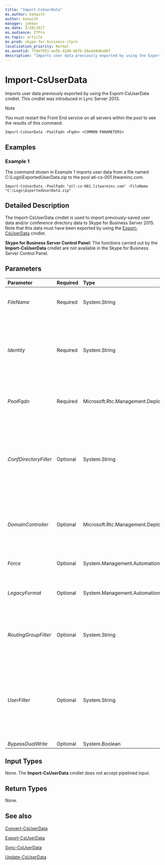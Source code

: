 ```yaml
---
title: "Import-CsUserData"
ms.author: kenwith
author: kenwith
manager: johmar
ms.date: 3/28/2017
ms.audience: ITPro
ms.topic: article
ms.prod: skype-for-business-itpro
localization_priority: Normal
ms.assetid: f39ef951-ee5b-4200-b6fb-68a4d4d6e86f
description: "Imports user data previously exported by using the Export-CsUserData cmdlet. This cmdlet was introduced in Lync Server 2013."
---
```


# Import-CsUserData
 
Imports user data previously exported by using the Export-CsUserData cmdlet. This cmdlet was introduced in Lync Server 2013.
  
> [!NOTE]
> You must restart the Front End service on all servers within the pool to see the results of this command. 
  
```
Import-CsUserData -PoolFqdn <Fqdn> <COMMON PARAMETERS>

```

## Examples
<a name="Examples"> </a>

### Example 1

The command shown in Example 1 imports user data from a file named C:\Logs\ExportedUserData.zip to the pool atl-cs-001.litwareinc.com.
  
```
Import-CsUserData -PoolFqdn "atl-cs-001.litwareinc.com" -FileName "C:\Logs\ExportedUserData.zip"
```

## Detailed Description
<a name="DetailedDescription"> </a>

The Import-CsUserData cmdlet is used to import previously-saved user data and/or conference directory data to Skype for Business Server 2015. Note that this data must have been exported by using the [Export-CsUserData](export-csuserdata.md) cmdlet.
  
 **Skype for Business Server Control Panel:** The functions carried out by the **Import-CsUserData** cmdlet are not available in the Skype for Business Server Control Panel.
  
## Parameters
<a name="DetailedDescription"> </a>

|**Parameter**|**Required**|**Type**|**Description**|
|:-----|:-----|:-----|:-----|
| _FileName_ <br/> |Required  <br/> |System.String  <br/> |Full path to the input file containing the exported user data. For example:  <br/>  `-InputFile "C:\Data\ExportedUsers.xml"` <br/> |
| _Identity_ <br/> |Required  <br/> |System.String  <br/> |Service Identity of the user database where the data should be imported. For example:  <br/>  `-Identity "UserDatabase:atl-sql-001.litwareinc.com"` <br/> You cannot use both the Identity and the PoolFqdn parameters in the same command.  <br/> |
| _PoolFqdn_ <br/> |Required  <br/> |Microsoft.Rtc.Management.Deploy.Fqdn  <br/> |Fully qualified domain name of the Registrar pool for the user data being imported. For example:  <br/>  `-PoolFqdn "atl-cs-001.litwareinc.com"` <br/> |
| _ConfDirectoryFilter_ <br/> |Optional  <br/> |System.String  <br/> |When specified, allows you to import conference directory information for the specified conference directory. For example, to import data from the conference directory with the ID 13 use this syntax:  <br/>  `-ConfDirectoryFilter 13` <br/> You can return conference directory IDs by using this command:  <br/>  `Get-CsConferenceDirectory` <br/> |
| _DomainController_ <br/> |Optional  <br/> |Microsoft.Rtc.Management.Deploy.Fqdn  <br/> |Enables administrators to specify the FQDN of the domain controller to be used when running the **Import-CsUserData** cmdlet. If not specified, the cmdlet will use the first available domain controller. <br/> |
| _Force_ <br/> |Optional  <br/> |System.Management.Automation.SwitchParameter  <br/> |Suppresses the display of any non-fatal error message that might arise when running the command.  <br/> |
| _LegacyFormat_ <br/> |Optional  <br/> |System.Management.Automation.SwitchParameter  <br/> |Indicates that the data to be imported was exported from a previous version of Lync Server or Office Communications Server.  <br/> |
| _RoutingGroupFilter_ <br/> |Optional  <br/> |System.String  <br/> |Enables you to limit the imported data to users who belong to the same routing group. Routing groups are used by Skype for Business Server 2015 to determine the Front End server that users register with.  <br/> |
| _UserFilter_ <br/> |Optional  <br/> |System.String  <br/> |Enables you to import user data for a single user. To convert data for a specified user (and only for that user), set the UserFilter parameter to the SIP address of that user, being sure to omit the sip: prefix. For example:  <br/>  `-UserFilter "kenmyer@litwareinc.com"` <br/> This parameter allows you to import data one user at a time.  <br/> |
| _BypassDualWrite_ <br/> |Optional  <br/> |System.Boolean  <br/> |PARAMVALUE: $true | $false  <br/> |
   
## Input Types
<a name="InputTypes"> </a>

None. The **Import-CsUserData** cmdlet does not accept pipelined input.
  
## Return Types
<a name="ReturnTypes"> </a>

None.
  
## See also
<a name="ReturnTypes"> </a>

#### 

[Convert-CsUserData](convert-csuserdata.md)
  
[Export-CsUserData](export-csuserdata.md)
  
[Sync-CsUserData](sync-csuserdata.md)
  
[Update-CsUserData](update-csuserdata.md)

